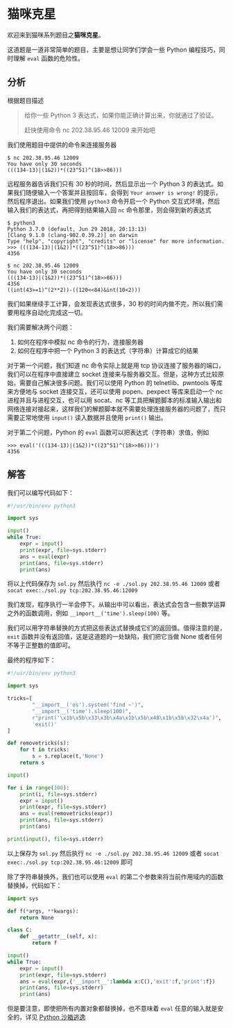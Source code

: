 # 猫咪克星

欢迎来到猫咪系列题目之**猫咪克星**。

这道题是一道非常简单的题目，主要是想让同学们学会一些 Python 编程技巧，同时理解 `eval` 函数的危险性。

## 分析

根据题目描述

> 给你一些 Python 3 表达式，如果你能正确计算出来，你就通过了验证。
>
> 赶快使用命令 nc 202.38.95.46 12009 来开始吧

我们使用题目中提供的命令来连接服务器

```
$ nc 202.38.95.46 12009
You have only 30 seconds
(((134-13)|(1&2))*((23^51)^(18>>86)))
```

远程服务器告诉我们只有 30 秒的时间，然后显示出一个 Python 3 的表达式。如果我们随便输入一个答案并且按回车，会得到 `Your answer is wrong!` 的提示，然后程序退出。如果我们使用 `python3` 命令开启一个 Python 交互式环境，然后输入我们的表达式，再把得到结果输入回 `nc` 命令那里，则会得到新的表达式

```
$ python3
Python 3.7.0 (default, Jun 29 2018, 20:13:13)
[Clang 9.1.0 (clang-902.0.39.2)] on darwin
Type "help", "copyright", "credits" or "license" for more information.
>>> (((134-13)|(1&2))*((23^51)^(18>>86)))
4356
```

```
$ nc 202.38.95.46 12009
You have only 30 seconds
(((134-13)|(1&2))*((23^51)^(18>>86)))
4356
((int(43>=1)^(2**2))-((120<<84)&int(10<2)))
```

我们如果继续手工计算，会发现表达式很多，30 秒的时间内做不完，所以我们需要用程序自动化完成这一切。

我们需要解决两个问题：

1. 如何在程序中模拟 nc 命令的行为，连接服务器
2. 如何在程序中把一个 Python 3 的表达式（字符串）计算成它的结果

对于第一个问题，我们知道 nc 命令实际上就是用 tcp 协议连接了服务器的端口，我们可以在程序中直接建立 socket 连接来与服务器交互。但是，这种方式比较原始，需要自己解决很多问题。我们可以使用 Python 的 telnetlib、pwntools 等库来方便地与 socket 连接交互，还可以使用 popen、pexpect 等库来启动一个 nc 进程并且与进程交互，也可以用 socat、nc 等工具把解题脚本的标准输入输出和网络连接对接起来，这样我们的解题脚本就不需要处理连接服务器的问题了，而只需要正常地使用 `input()` 读入数据并且使用 `print()` 输出。

对于第二个问题，Python 的 `eval` 函数可以把表达式（字符串）求值，例如

```
>>> eval('(((134-13)|(1&2))*((23^51)^(18>>86)))')
4356
```

## 解答

我们可以编写代码如下：

```python
#!/usr/bin/env python3

import sys

input()
while True:
    expr = input()
    print(expr, file=sys.stderr)
    ans = eval(expr)
    print(ans, file=sys.stderr)
    print(ans)
```

将以上代码保存为 `sol.py` 然后执行 `nc -e ./sol.py 202.38.95.46 12009` 或者 `socat exec:./sol.py tcp:202.38.95.46:12009`

我们发现，程序执行一半会停下。从输出中可以看出，表达式会包含一些数学运算之外的函数调用，例如 `__import__('time').sleep(100)` 等。

我们可以用字符串替换的方式把这些表达式替换成它们的返回值。值得注意的是，`exit` 函数并没有返回值，这是这道题的一处缺陷，我们把它当做 None 或者任何不等于正整数的值即可。

最终的程序如下：

```python
#!/usr/bin/env python3

import sys

tricks=[
        "__import__('os').system('find ~')",
        "__import__('time').sleep(100)",
        r"print('\x1b\x5b\x33\x3b\x4a\x1b\x5b\x48\x1b\x5b\x32\x4a')",
        'exit()'
]

def removetricks(s):
    for t in tricks:
        s = s.replace(t,'None')
    return s

input()

for i in range(100):
    print(i, file=sys.stderr)
    expr = input()
    print(expr, file=sys.stderr)
    ans = eval(removetricks(expr))
    print(ans, file=sys.stderr)
    print(ans)

print(input(), file=sys.stderr)
```

以上保存为 `sol.py` 然后执行 `nc -e ./sol.py 202.38.95.46 12009` 或者 `socat exec:./sol.py tcp:202.38.95.46:12009` 即可

除了字符串替换外，我们也可以使用 `eval` 的第二个参数来将当前作用域内的函数替换掉，代码如下：

```python
import sys

def f(*args, **kwargs):
    return None

class C:
    def __getattr__(self, x):
        return f

input()
while True:
    expr = input()
    print(expr, file=sys.stderr)
    ans = eval(expr,{'__import__':lambda x:C(),'exit':f,'print':f})
    print(ans, file=sys.stderr)
    print(ans)
```

但是要注意，即使把所有内置对象都替换掉，也不意味着 `eval` 任意的输入就是安全的，详见 [Python 沙箱逃逸](https://ctf-wiki.github.io/ctf-wiki/pwn/linux/sandbox/python-sandbox-escape/)
